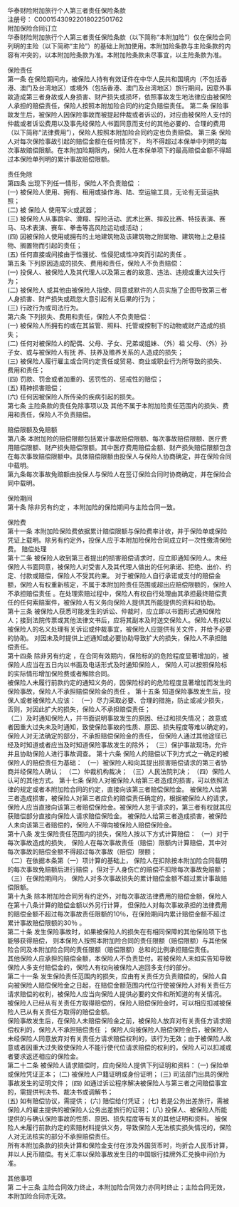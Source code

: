 华泰财险附加旅行个人第三者责任保险条款   
注册号：  C00015430922018022501762     
附加保险合同订立   
	 华泰财险附加旅行个人第三者责任保险条款（以下简称“本附加险”）仅在保险合同列明的主险（以下简称“主险”）的基础上附加使用。本附加险条款与主险条款的内容有冲突的，以本附加险条款为准。本附加险条款未尽事宜，以主险条款为准。 
  
保险责任   
第一条   在保险期间内，被保险人持有有效证件在中华人民共和国境内（不包括香港、澳门及台湾地区）或境外（包括香港、澳门及台湾地区）旅行期间，因意外事故造成第三者身故或人身损害、财产损失或损坏，依照事故发生地法律应由被保险人承担的赔偿责任，保险人按照本附加险合同的约定负赔偿责任。 
第二条   保险事故发生后，被保险人因保险事故而被提起仲裁或者诉讼的，对应由被保险人支付的仲裁或者诉讼费用以及事先经保险人书面同意而支付的其他必要的、合理的费用（以下简称“法律费用”），保险人按照本附加险合同约定也负责赔偿。 
第三条   保险人对每次保险事故引起的赔偿金额在任何情况下， 均不得超过本保单中列明的每次事故赔偿限额。在本附加险期限内，保险人在本保单项下的最高赔偿金额不得超过本保险单列明的累计事故赔偿限额。   
  
责任免除   
第四条   出现下列任一情形，保险人不负责赔偿  ：   
(一)   被保险人使用、拥有、租用或操作海、陆、空运输工具，无论有无营运执照；   
(二)   被  保险人  使用军火或武器；   
(三)   被保险人从事跳伞、滑翔、探险活动、武术比赛、摔跤比赛、特技表演、赛马、马术表演、赛车、拳击等高风险运动或活动；   
(四)   因被保险人使用或拥有的土地建筑物及该建筑物之附属物、建筑物上之悬挂物、搁置物而引起的责任；   
(五)   任何直接或间接由于性骚扰、性侵犯或性冲突而引起的责任  。   
第五条   下列原因造成的损失、费用和责任，保险人不负责赔偿：   
(一)   投保人、被保险人及其代理人以及第三者的故意、违法、违规或重大过失行为；   
(二)   被保险人  或其他由被保险人指使、同意或默许的人员实施了企图导致第三者人身损害、财产损失或疏忽大意引起有关后果的行为；   
(三)   行政行为或司法行为。   
第六条   下列损失、费用和责任，保险人不负责赔偿：   
(一)   被保险人所拥有的或在其监管、照料、托管或控制下的动物或财产造成的损失；   
(二)   任何对被保险人的配偶、父母、子女、兄弟或姐妹、（外）祖  父母、（外）孙子女、或与被保险人有抚  养、扶养及赡养关系的人造成的损失；   
(三)   被保险人履行雇主或合同约定责任或贸易、商业或职业行为所导致的损失、费用和责任；   
(四)   罚款、罚金或者加重的、惩罚性的、惩戒性的赔偿；   
(五)   精神损害赔偿；    
(六)   任何因被保险人所传染的疾病引起的损失。   
第七条 主险条款的责任免除事项以及  其他不属于本附加险责任范围内的损失、费用和责任，保险人不负责赔偿。   
  
赔偿限额及免赔额   
第八条 本附加险的赔偿限额包括累计事故赔偿限额、每次事故赔偿限额、医疗费用赔偿限额、财产损失赔偿限额。其中医疗费用赔偿金额、财产损失赔偿限额包含在每次事故赔偿限额中。具体赔偿限额由投保人与保险人协商确定，并在保险合同中载明。  
第九条每次事故免赔额由投保人与保险人在签订保险合同时协商确定，并在保险合同中载明。   
  
保险期间   
第十条  除非另有约定 ，本附加险的保险期间与主险合同一致。 
  
保险费   
第十一条   本附加险保险费依据累计赔偿限额与保险费率计收，并于保险单或保险凭证上载明。除另有约定外，投保人应于本附加险保险合同成立时一次性缴清保险费。 
赔偿处理   
第十二条   被保险人收到第三者提出的损害赔偿请求时，应立即通知保险人。未经保险人书面同意，被保险人对受害人及其代理人做出的任何承诺、拒绝、出价、约定、付款或赔偿，保险人不受其约束。 对于被保险人自行承诺或支付的赔偿金额，保险人有权重新核定，不属于本附加险责任范围或超出应赔偿限额的，保险人不承担赔偿责任  。在处理索赔过程中，保险人有权自行处理由其承担最终赔偿责任的任何索赔案件，被保险人有义务向保险人提供其所能提供的资料和协助。  
第十三条    被保险人获悉可能发生的诉讼、仲裁时，应立即以书面形式通知保险人；接到法院传票或其他法律文书后，应将其副本及时送交保险人。保险人有权以被保险人的名义处理有关诉讼或仲裁事宜，被保险人应提供有关文件，并给予必要的协助。 
对因未及时提供上述通知或必要协助导致扩大的损失，保险人不承担赔偿责任。   
第十四条  除非另有约定 ，在合同有效期内，保险标的的危险程度显著增加的，被保险人应当在五日内以书面及电话形式及时通知保险人， 保险人可以按照保险标的实际情形增加保险费或者解除合同。  
被保险人未履行前款约定的通知义务的，因保险标的的危险程度显著增加而发生的保险事故，保险人不承担赔偿保险金的责任  。 
第十五条   知道保险事故发生后，投保人或者被保险人应该： 
（一）尽力采取必要、合理的措施，防止或减少损失， 否则，对因此扩大的损失，保险人不承担赔偿责任；   
（二）及时通知保险人，并书面说明事故发生的原因、经过和损失情况； 故意或者因重大过失未及时通知，致使保险事故的性质、原因、损失程度等难以确定的，保险人对无法确定的部分，不承担赔偿保险金的责任，  但保险人通过其他途径已经及时知道或者应当及时知道保险事故发生的除外； 
（三）保护事故现场，允许并且协助保险人进行事故调查。 
第十六条   保险人的赔偿以下列方式之一确定的被保险人的赔偿责任为基础： 
（一）被保险人和向其提出损害赔偿请求的第三者协商并经保险人确认； 
（二）仲裁机构裁决； 
（三）人民法院判决； 
（四）保险人认可的其他方式。 
第十七条   保险人对被保险人给第三者造成的损害，可以依照法律的规定或者本附加险合同的约定，直接向该第三者赔偿保险金。 
被保险人给第三者造成损害，被保险人对第三者应负的赔偿责任确定的，根据被保险人的请求，保险人应当直接向该第三者赔偿保险金。被保险人怠于请求的，第三者有权就其应获赔偿部分直接向保险人请求赔偿保险金。 
被保险人给第三者造成损害，被保险人未向该第三者赔偿的，保险人不得向被保险人赔偿保险金。   
第十八条   发生保险责任范围内的损失，保险人按以下方式计算赔偿： 
（一）对于每次事故造成的损失， 保险人在每次事故责任（赔偿）限额内计算赔偿，其中对每次事故的赔偿金额不得超过每次事故（赔偿）限额；   
（二）在依据本条第（一）项计算的基础上， 保险人在扣除按本附加险合同载明的每次事故免赔额后进行赔偿  ，但对于人身伤亡的赔偿不扣除每次事故免赔额； 
（三）在保险期间内， 保险人对多次事故损失的累计赔偿金额不超过累计事故赔偿限额。   
第十九条   除本附加险合同另有约定外，对每次事故法律费用的赔偿金额，保险人在第十八条计算的赔偿金额以外另行计算， 但保险人对每次事故承担的法律费用的赔偿金额不超过每次事故责任限额的10％，在保险期间内累计赔偿金额不超过累计事故赔偿限额的30％  。   
第二十条   发生保险事故时，如果被保险人的损失在有相同保障的其他保险项下也能够获得赔偿， 则本保险人按照本附加险合同的责任限额（赔偿限额）与其他保险合同及本附加险合同的责任限额（赔偿限额）总和的比例承担赔偿责任。   
其他保险人应承担的赔偿金额，本保险人不负责垫付。若被保险人未如实告知导致保险人多支付赔偿金的，保险人有权向被保险人追回多支付的部分。  
第二十一条   发生保险责任范围内的损失，应由有关责任方负责赔偿的，保险人自向被保险人赔偿保险金之日起，在赔偿金额范围内代位行使被保险人对有关责任方请求赔偿的权利，被保险人应当向保险人提供必要的文件和所知道的有关情况。 
被保险人已经从有关责任方取得赔偿的，保险人赔偿保险金时，可以相应扣减被保险人已从有关责任方取得的赔偿金额。   
保险事故发生后，在保险人未赔偿保险金之前，被保险人放弃对有关责任方请求赔偿权利的，保险人不承担赔偿责任  ； 保险人向被保险人赔偿保险金后，被保险人未经保险人同意放弃对有关责任方请求赔偿权利的，该行为无效；由于被保险人故意或者因重大过失致使保险人不能行使代位请求赔偿的权利的，保险人可以扣减或者要求返还相应的保险金。  
第二十二条   被保险人请求赔偿时，应向保险人提供下列证明和资料： 
(一)   保险单或保险凭证正本； 
(二)   被保险人户籍证明或身份证明； 
(三)   司法部门出具的保险事故发生的证明文件； 
(四)   如通过诉讼程序解决被保险人与第三者之间赔偿事宜的，需提供判决书、裁决书或调解书；  
(五)   如有赔偿协议，需提供； 
(六)   赔偿给付凭证； 
(七)   若是公务出差旅行，需被保险人的雇主提供的被保险人公务出差旅行的证明； 
(八)   投保人、被保险人所能提供的与确认保险事故的性质、原因、损失程度等有关的其他证明和资料。 
被保险人未履行前款约定的索赔材料提供义务，导致保险人无法核实损失情况的，保险人对无法核实的部分不承担赔偿责任。   
所有本附加条款的损失计算和保险金支付在涉及外国货币时，均折合人民币计算，并以人民币赔偿。有关汇率以保险事故发生日的中国银行挂牌外汇兑换中间价为准。 
  
其他事项   
第  二十三条  主险合同效力终止，本附加险合同效力亦同时终止；主险合同无效，本附加险合同亦无效。 
  

